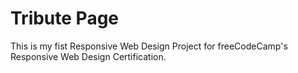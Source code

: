 # Tribute Page
This is my fist Responsive Web Design Project for freeCodeCamp's Responsive Web Design Certification.
